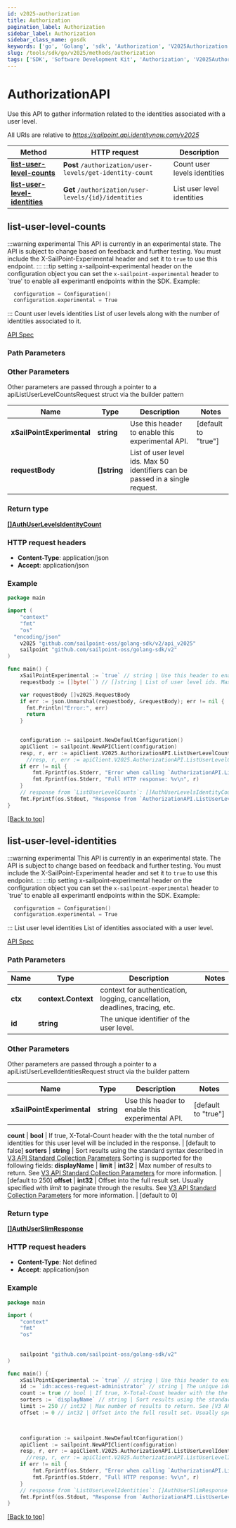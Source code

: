 ```yaml
---
id: v2025-authorization
title: Authorization
pagination_label: Authorization
sidebar_label: Authorization
sidebar_class_name: gosdk
keywords: ['go', 'Golang', 'sdk', 'Authorization', 'V2025Authorization'] 
slug: /tools/sdk/go/v2025/methods/authorization
tags: ['SDK', 'Software Development Kit', 'Authorization', 'V2025Authorization']
---
```


# AuthorizationAPI
  Use this API to gather information related to the identities associated with a user level.
 
All URIs are relative to *https://sailpoint.api.identitynow.com/v2025*

Method | HTTP request | Description
------------- | ------------- | -------------
[**list-user-level-counts**](#list-user-level-counts) | **Post** `/authorization/user-levels/get-identity-count` | Count user levels identities
[**list-user-level-identities**](#list-user-level-identities) | **Get** `/authorization/user-levels/{id}/identities` | List user level identities


## list-user-level-counts
:::warning experimental 
This API is currently in an experimental state. The API is subject to change based on feedback and further testing. You must include the X-SailPoint-Experimental header and set it to `true` to use this endpoint.
:::
:::tip setting x-sailpoint-experimental header
 on the configuration object you can set the `x-sailpoint-experimental` header to `true' to enable all experimantl endpoints within the SDK.
 Example:
 ```go
   configuration = Configuration()
   configuration.experimental = True
 ```
:::
Count user levels identities
List of user levels along with the number of identities associated to it.

[API Spec](https://developer.sailpoint.com/docs/api/v2025/list-user-level-counts)

### Path Parameters



### Other Parameters

Other parameters are passed through a pointer to a apiListUserLevelCountsRequest struct via the builder pattern


Name | Type | Description  | Notes
------------- | ------------- | ------------- | -------------
 **xSailPointExperimental** | **string** | Use this header to enable this experimental API. | [default to &quot;true&quot;]
 **requestBody** | **[]string** | List of user level ids. Max 50 identifiers can be passed in a single request. | 

### Return type

[**[]AuthUserLevelsIdentityCount**](../models/auth-user-levels-identity-count)

### HTTP request headers

- **Content-Type**: application/json
- **Accept**: application/json

### Example

```go
package main

import (
	"context"
	"fmt"
	"os"
  "encoding/json"
    v2025 "github.com/sailpoint-oss/golang-sdk/v2/api_v2025"
	sailpoint "github.com/sailpoint-oss/golang-sdk/v2"
)

func main() {
    xSailPointExperimental := `true` // string | Use this header to enable this experimental API. (default to "true") # string | Use this header to enable this experimental API. (default to "true")
    requestbody := []byte(``) // []string | List of user level ids. Max 50 identifiers can be passed in a single request.

    var requestBody []v2025.RequestBody
    if err := json.Unmarshal(requestbody, &requestBody); err != nil {
      fmt.Println("Error:", err)
      return
    }
    

    configuration := sailpoint.NewDefaultConfiguration()
    apiClient := sailpoint.NewAPIClient(configuration)
    resp, r, err := apiClient.V2025.AuthorizationAPI.ListUserLevelCounts(context.Background()).XSailPointExperimental(xSailPointExperimental).RequestBody(requestBody).Execute()
	  //resp, r, err := apiClient.V2025.AuthorizationAPI.ListUserLevelCounts(context.Background()).XSailPointExperimental(xSailPointExperimental).RequestBody(requestBody).Execute()
    if err != nil {
	    fmt.Fprintf(os.Stderr, "Error when calling `AuthorizationAPI.ListUserLevelCounts``: %v\n", err)
	    fmt.Fprintf(os.Stderr, "Full HTTP response: %v\n", r)
    }
    // response from `ListUserLevelCounts`: []AuthUserLevelsIdentityCount
    fmt.Fprintf(os.Stdout, "Response from `AuthorizationAPI.ListUserLevelCounts`: %v\n", resp)
}
```

[[Back to top]](#)

## list-user-level-identities
:::warning experimental 
This API is currently in an experimental state. The API is subject to change based on feedback and further testing. You must include the X-SailPoint-Experimental header and set it to `true` to use this endpoint.
:::
:::tip setting x-sailpoint-experimental header
 on the configuration object you can set the `x-sailpoint-experimental` header to `true' to enable all experimantl endpoints within the SDK.
 Example:
 ```go
   configuration = Configuration()
   configuration.experimental = True
 ```
:::
List user level identities
List of identities associated with a user level.

[API Spec](https://developer.sailpoint.com/docs/api/v2025/list-user-level-identities)

### Path Parameters


Name | Type | Description  | Notes
------------- | ------------- | ------------- | -------------
**ctx** | **context.Context** | context for authentication, logging, cancellation, deadlines, tracing, etc.
**id** | **string** | The unique identifier of the user level. | 

### Other Parameters

Other parameters are passed through a pointer to a apiListUserLevelIdentitiesRequest struct via the builder pattern


Name | Type | Description  | Notes
------------- | ------------- | ------------- | -------------
 **xSailPointExperimental** | **string** | Use this header to enable this experimental API. | [default to &quot;true&quot;]

 **count** | **bool** | If true, X-Total-Count header with the the total number of identities for this user level will be included in the response. | [default to false]
 **sorters** | **string** | Sort results using the standard syntax described in [V3 API Standard Collection Parameters](https://developer.sailpoint.com/idn/api/standard-collection-parameters#sorting-results)  Sorting is supported for the following fields: **displayName** | 
 **limit** | **int32** | Max number of results to return. See [V3 API Standard Collection Parameters](https://developer.sailpoint.com/idn/api/standard-collection-parameters) for more information. | [default to 250]
 **offset** | **int32** | Offset into the full result set. Usually specified with *limit* to paginate through the results. See [V3 API Standard Collection Parameters](https://developer.sailpoint.com/idn/api/standard-collection-parameters) for more information. | [default to 0]

### Return type

[**[]AuthUserSlimResponse**](../models/auth-user-slim-response)

### HTTP request headers

- **Content-Type**: Not defined
- **Accept**: application/json

### Example

```go
package main

import (
	"context"
	"fmt"
	"os"
  
    
	sailpoint "github.com/sailpoint-oss/golang-sdk/v2"
)

func main() {
    xSailPointExperimental := `true` // string | Use this header to enable this experimental API. (default to "true") # string | Use this header to enable this experimental API. (default to "true")
    id := `idn:access-request-administrator` // string | The unique identifier of the user level. # string | The unique identifier of the user level.
    count := true // bool | If true, X-Total-Count header with the the total number of identities for this user level will be included in the response. (optional) (default to false) # bool | If true, X-Total-Count header with the the total number of identities for this user level will be included in the response. (optional) (default to false)
    sorters := `displayName` // string | Sort results using the standard syntax described in [V3 API Standard Collection Parameters](https://developer.sailpoint.com/idn/api/standard-collection-parameters#sorting-results)  Sorting is supported for the following fields: **displayName** (optional) # string | Sort results using the standard syntax described in [V3 API Standard Collection Parameters](https://developer.sailpoint.com/idn/api/standard-collection-parameters#sorting-results)  Sorting is supported for the following fields: **displayName** (optional)
    limit := 250 // int32 | Max number of results to return. See [V3 API Standard Collection Parameters](https://developer.sailpoint.com/idn/api/standard-collection-parameters) for more information. (optional) (default to 250) # int32 | Max number of results to return. See [V3 API Standard Collection Parameters](https://developer.sailpoint.com/idn/api/standard-collection-parameters) for more information. (optional) (default to 250)
    offset := 0 // int32 | Offset into the full result set. Usually specified with *limit* to paginate through the results. See [V3 API Standard Collection Parameters](https://developer.sailpoint.com/idn/api/standard-collection-parameters) for more information. (optional) (default to 0) # int32 | Offset into the full result set. Usually specified with *limit* to paginate through the results. See [V3 API Standard Collection Parameters](https://developer.sailpoint.com/idn/api/standard-collection-parameters) for more information. (optional) (default to 0)

    

    configuration := sailpoint.NewDefaultConfiguration()
    apiClient := sailpoint.NewAPIClient(configuration)
    resp, r, err := apiClient.V2025.AuthorizationAPI.ListUserLevelIdentities(context.Background(), id).XSailPointExperimental(xSailPointExperimental).Execute()
	  //resp, r, err := apiClient.V2025.AuthorizationAPI.ListUserLevelIdentities(context.Background(), id).XSailPointExperimental(xSailPointExperimental).Count(count).Sorters(sorters).Limit(limit).Offset(offset).Execute()
    if err != nil {
	    fmt.Fprintf(os.Stderr, "Error when calling `AuthorizationAPI.ListUserLevelIdentities``: %v\n", err)
	    fmt.Fprintf(os.Stderr, "Full HTTP response: %v\n", r)
    }
    // response from `ListUserLevelIdentities`: []AuthUserSlimResponse
    fmt.Fprintf(os.Stdout, "Response from `AuthorizationAPI.ListUserLevelIdentities`: %v\n", resp)
}
```

[[Back to top]](#)

